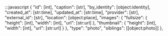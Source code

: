   :::javascript
  {
      "id": [int],
      "caption": [str],
      "by_identity": [object:identity],
      "created_at": [str:time],
      "updated_at": [str:time],
      "provider": [str],
      "external_id": [str],
      "location": [object:place],
      "images": {
          "fullsize": {
              "height": [int],
              "width": [int],
              "url": [str:url]
          },
          "thumbnail": {
              "height": [int],
              "width": [int],
              "url": [str:url]
          }
      },
      "type": "photo",
      "siblings": [[object:photo]]
  },

